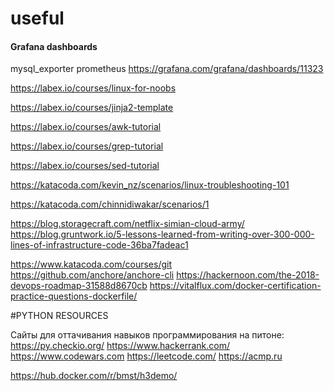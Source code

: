 # useful


#### Grafana dashboards

mysql_exporter prometheus
https://grafana.com/grafana/dashboards/11323


https://labex.io/courses/linux-for-noobs

https://labex.io/courses/jinja2-template

https://labex.io/courses/awk-tutorial

https://labex.io/courses/grep-tutorial

https://labex.io/courses/sed-tutorial

https://katacoda.com/kevin_nz/scenarios/linux-troubleshooting-101

https://katacoda.com/chinnidiwakar/scenarios/1

https://blog.storagecraft.com/netflix-simian-cloud-army/
https://blog.gruntwork.io/5-lessons-learned-from-writing-over-300-000-lines-of-infrastructure-code-36ba7fadeac1

https://www.katacoda.com/courses/git
https://github.com/anchore/anchore-cli
https://hackernoon.com/the-2018-devops-roadmap-31588d8670cb
https://vitalflux.com/docker-certification-practice-questions-dockerfile/


#PYTHON RESOURCES

Сайты для оттачивания навыков программирования на питоне:
https://py.checkio.org/
https://www.hackerrank.com/
https://www.codewars.com
https://leetcode.com/
https://acmp.ru


https://hub.docker.com/r/bmst/h3demo/

